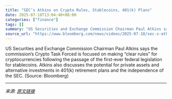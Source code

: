 ```yaml
---
title: "SEC’s Atkins on Crypto Rules, Stablecoins, 401(k) Plans"
date: 2025-07-18T13:04:40+08:00
categories: ["finance"]
tags: []
summary: "US Securities and Exchange Commission Chairman Paul Atkins says the commission’s Crypto Task Forced is focused on making “clear rules” for cryptocurrencies following the passage of the first-ever fede"
source_url: "https://www.bloomberg.com/news/videos/2025-07-18/sec-s-atkins-on-crypto-rules-stablecoins-401-k-plans-video"
---
```


US Securities and Exchange Commission Chairman Paul Atkins says the commission’s Crypto Task Forced is focused on making “clear rules” for cryptocurrencies following the passage of the first-ever federal legislation for stablecoins. Atkins also discusses the potential for private assets and alternative investments in 401(k) retirement plans and the independence of the SEC. (Source: Bloomberg)

---

*来源: [原文链接](https://www.bloomberg.com/news/videos/2025-07-18/sec-s-atkins-on-crypto-rules-stablecoins-401-k-plans-video)*
